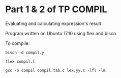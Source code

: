 # Part 1 & 2 of TP COMPIL

Evaluating and calculating expression's result

Program written on Ubuntu 17.10 using flex and bison

To compile:

```
bison -d compil.y

flex compil.l

gcc -o compil compil.tab.c lex.yy.c -lfl -lm
```
